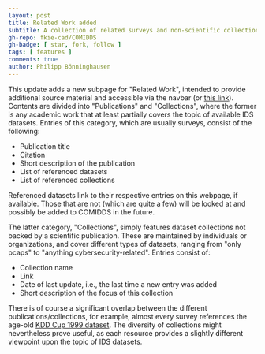 ```yaml
---
layout: post
title: Related Work added
subtitle: A collection of related surveys and non-scientific collections of IDS datasets
gh-repo: fkie-cad/COMIDDS
gh-badge: [ star, fork, follow ]
tags: [ features ]
comments: true
author: Philipp Bönninghausen
---
```


This update adds a new subpage for "Related Work", intended to provide additional source material and accessible via the navbar (or [this link](/COMIDDS/content/related_work)).
Contents are divided into "Publications" and "Collections", where the former is any academic work that at least partially covers the topic of available IDS datasets.
Entries of this category, which are usually surveys, consist of the following:
- Publication title
- Citation
- Short description of the publication
- List of referenced datasets
- List of referenced collections

Referenced datasets link to their respective entries on this webpage, if available.
Those that are not (which are quite a few) will be looked at and possibly be added to COMIDDS in the future.

The latter category, "Collections", simply features dataset collections not backed by a scientific publication.
These are maintained by individuals or organizations, and cover different types of datasets, ranging from "only pcaps" to "anything cybersecurity-related".
Entries consist of:
- Collection name
- Link
- Date of last update, i.e., the last time a new entry was added
- Short description of the focus of this collection

There is of course a significant overlap between the different publications/collections, for example, almost every survey references the age-old [KDD Cup 1999 dataset](/COMIDDS/content/datasets/kdd_cup_1999).
The diversity of collections might nevertheless prove useful, as each resource provides a slightly different viewpoint upon the topic of IDS datasets.